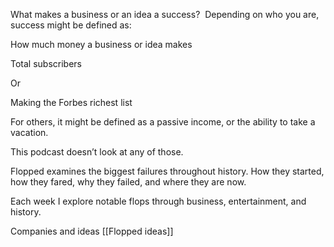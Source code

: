 What makes a business or an idea a success?  Depending on who you are, success might be defined as:

  

How much money a business or idea makes

Total subscribers 

Or 

Making the Forbes richest list

  

For others, it might be defined as a passive income, or the ability to take a vacation. 

  

This podcast doesn’t look at any of those.

  

Flopped examines the biggest failures throughout history. How they started, how they fared, why they failed, and where they are now. 

  

Each week I explore notable flops through business, entertainment, and history.

  

Companies and ideas [[Flopped ideas]]